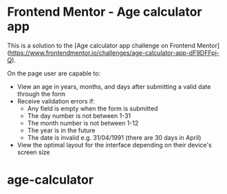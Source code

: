 # Frontend Mentor - Age calculator app

This is a solution to the [Age calculator app challenge on Frontend Mentor]
(https://www.frontendmentor.io/challenges/age-calculator-app-dF9DFFpj-Q). 

On the page user are capable to:

- View an age in years, months, and days after submitting a valid date through the form
- Receive validation errors if:
  - Any field is empty when the form is submitted
  - The day number is not between 1-31
  - The month number is not between 1-12
  - The year is in the future
  - The date is invalid e.g. 31/04/1991 (there are 30 days in April)
- View the optimal layout for the interface depending on their device's screen size

# age-calculator
